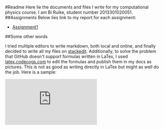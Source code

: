 #Readme
Here lie the documents and files I write for my computational physics course. I am Bi Ruike, student number 2013301020051.
##Assignments
Below lies link to my report for each assignment:

* [Assignment1](https://github.com/aragornranger/computationalphysics_N2013301020051/blob/master/assignment1.md) 

##Some other words

I tried multiple editors to write markdown, both local and online, and finally decided to write all my files on [stackedit][1]. Additionally, to solve the problem that GitHub doesn't support formulas written in LaTex, I used [latex.codecogs.com][2] to edit the formulas and publish them in my docs as pictures. This is not as good as writing directly in LaTex but might as well do the job. Here is a sample:

![Maxwell's equation][3]


[1]:http://stackedit.io/
[2]:<http://latex.codecogs.com/>
[3]:http://latex.codecogs.com/gif.latex?%5Cleft%5C%7B%5Cbegin%7Bmatrix%7D%20%5Ctriangledown%20%5Ccdot%20D%3D%5Crho%20_f%5C%5C%20%5Ctriangledown%20%5Ccdot%20B%3D0%5C%5C%20%5Ctriangledown%20%5Ctimes%20E%3D-%5Cfrac%7B%5Cpartial%20B%7D%7B%5Cpartial%20t%7D%5C%5C%20%5Ctriangledown%20%5Ctimes%20H%3DJ_f&plus;%5Cfrac%7B%5Cpartial%20D%7D%7B%5Cpartial%20t%7D%20%5Cend%7Bmatrix%7D%5Cright.
